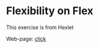 # Flexibility on Flex
This exercise is from Hexlet

Web-page: [click](https://xalunee.github.io/flexibility-on-flex/)